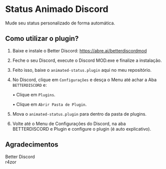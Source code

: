 # Status Animado Discord
Mude seu status personalizado de forma automática.

## Como utilizar o plugin?
1. Baixe e instale o Better Discord: https://abre.ai/betterdiscordmod
 
2. Feche o seu Discord, execute o Discord MOD.exe e finalize a instalação.

3. Feito isso, baixe o `animated-status.plugin` aqui no meu repositório.

4. No Discord, clique em `Configurações` e desça o Menu até achar a Aba `BETTERDISCORD` e:

    • Clique em `Plugins`.
    
    • Clique em `Abrir Pasta de Plugin`.

5. Mova o `animated-status.plugin` para dentro da pasta de plugins.
    
6. Volte até o Menu de Configurações do Discord, na aba BETTERDISCORD e Plugin e configure o plugin (é auto explicativo).

## Agradecimentos
Better Discord<br>
r4zor<br>

